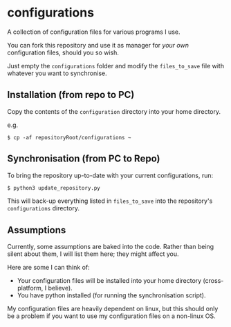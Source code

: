 # configurations

A collection of configuration files for various programs I use.

You can fork this repository and use it as manager for _your own_ configuration files, should you so wish.

Just empty the `configurations` folder and modify the `files_to_save` file with whatever you want to synchronise.

## Installation (from repo to PC)

Copy the contents of the `configuration` directory into your home directory.

e.g.
```
$ cp -af repositoryRoot/configurations ~
```

## Synchronisation (from PC to Repo)

To bring the repository up-to-date with your current configurations, run:

```bash
$ python3 update_repository.py
```

This will back-up everything listed in `files_to_save` into the repository's `configurations` directory.

## Assumptions

Currently, some assumptions are baked into the code. Rather than being silent about them, I will list them here; they might affect you.

Here are some I can think of:

* Your configuration files will be installed into your home directory (cross-platform, I believe).
* You have python installed (for running the synchronisation script).

My configuration files are heavily dependent on linux, but this should only be a problem if you want to use my configuration files on a non-linux OS.
